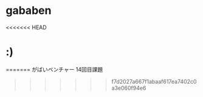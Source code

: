 # gababen
<<<<<<< HEAD
# :)
=======
がばいベンチャー
14回目課題
>>>>>>> f7d2027a667f1abaaf617ea7402c0a3e060f94e6
